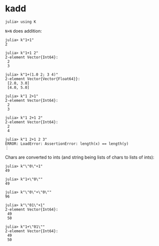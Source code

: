 # kadd

    julia> using K

`N+N` does addition:
    
    julia> k"1+1"
    2

    julia> k"1+1 2"
    2-element Vector{Int64}:
     2
     3

    julia> k"1+(1.0 2; 3 4)"
    2-element Vector{Vector{Float64}}:
     [2.0, 3.0]
     [4.0, 5.0]
    
    julia> k"1 2+1"
    2-element Vector{Int64}:
     2
     3
    
    julia> k"1 2+1 2"
    2-element Vector{Int64}:
     2
     4
    
    julia> k"1 2+1 2 3"
    ERROR: LoadError: AssertionError: length(x) == length(y)
    ⋮

Chars are converted to ints (and string being lists of chars to lists of ints):

    julia> k"\"0\"+1"
    49
    
    julia> k"1+\"0\""
    49

    julia> k"\"0\"+\"0\""
    96
    
    julia> k"\"01\"+1"
    2-element Vector{Int64}:
     49
     50
    
    julia> k"1+\"01\""
    2-element Vector{Int64}:
     49
     50
